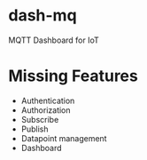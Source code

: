 # dash-mq
MQTT Dashboard for IoT

# Missing Features
- Authentication
- Authorization
- Subscribe
- Publish
- Datapoint management
- Dashboard